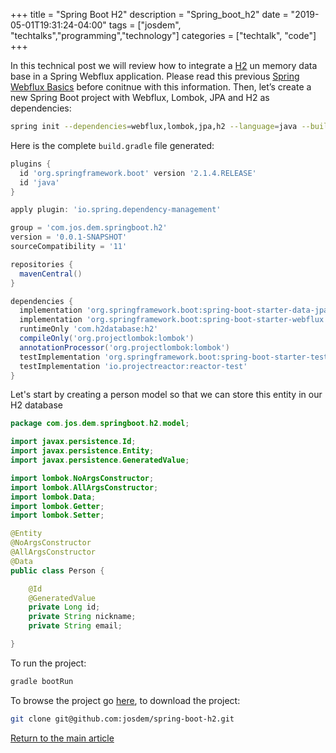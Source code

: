 +++
title =  "Spring Boot H2"
description = "Spring_boot_h2"
date = "2019-05-01T19:31:24-04:00"
tags = ["josdem", "techtalks","programming","technology"]
categories = ["techtalk", "code"]
+++

In this technical post we will review how to integrate a [H2](https://www.h2database.com/html/main.html) un memory data base in a Spring Webflux application. Please read this previous [Spring Webflux Basics](/techtalk/spring/spring_webflux_basics) before conitnue with this information. Then, let’s create a new Spring Boot project with Webflux, Lombok, JPA and H2 as dependencies:

```bash
spring init --dependencies=webflux,lombok,jpa,h2 --language=java --build=gradle spring-boot-h2
```

Here is the complete `build.gradle` file generated:

```groovy
plugins {
  id 'org.springframework.boot' version '2.1.4.RELEASE'
  id 'java'
}

apply plugin: 'io.spring.dependency-management'

group = 'com.jos.dem.springboot.h2'
version = '0.0.1-SNAPSHOT'
sourceCompatibility = '11'

repositories {
  mavenCentral()
}

dependencies {
  implementation 'org.springframework.boot:spring-boot-starter-data-jpa'
  implementation 'org.springframework.boot:spring-boot-starter-webflux'
  runtimeOnly 'com.h2database:h2'
  compileOnly('org.projectlombok:lombok')
  annotationProcessor('org.projectlombok:lombok')
  testImplementation 'org.springframework.boot:spring-boot-starter-test'
  testImplementation 'io.projectreactor:reactor-test'
}
```

Let's start by creating a person model so that we can store this entity in our H2 database

```java
package com.jos.dem.springboot.h2.model;

import javax.persistence.Id;
import javax.persistence.Entity;
import javax.persistence.GeneratedValue;

import lombok.NoArgsConstructor;
import lombok.AllArgsConstructor;
import lombok.Data;
import lombok.Getter;
import lombok.Setter;

@Entity
@NoArgsConstructor
@AllArgsConstructor
@Data
public class Person {

	@Id
	@GeneratedValue
	private Long id;
	private String nickname;
	private String email;

}
```

To run the project:

```bash
gradle bootRun
```

To browse the project go [here](https://github.com/josdem/spring-boot-h2), to download the project:

```bash
git clone git@github.com:josdem/spring-boot-h2.git
```


[Return to the main article](/techtalk/spring#Spring_Boot_Reactive)


